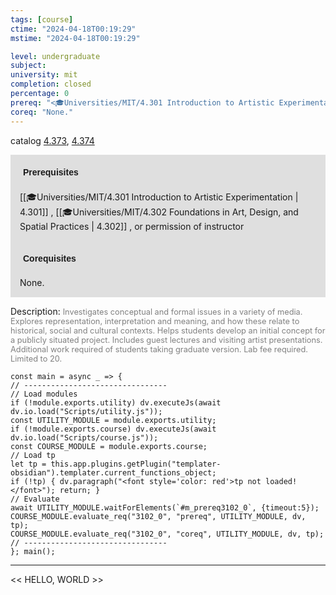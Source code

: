 ```yaml
---
tags: [course]
ctime: "2024-04-18T00:19:29"
mstime: "2024-04-18T00:19:29"

level: undergraduate
subject: 
university: mit
completion: closed
percentage: 0
prereq: "<🎓Universities/MIT/4.301 Introduction to Artistic Experimentation> , <🎓Universities/MIT/4.302 Foundations in Art, Design, and Spatial Practices> , or permission of instructor"
coreq: "None."
---
```


catalog [4.373](http://student.mit.edu/catalog/m4c.html#4.373), [4.374](http://student.mit.edu/catalog/m4c.html#4.374)

<span style="display: block; padding: 15px; background-color: rgb(100, 100, 100, 0.2);"><font id="m_prereq3102_0" style="display: block; font-family: Arial, sans-serif; font-weight: bold; padding: 5px">Prerequisites</font><br><span id="prereq3102_0">[[🎓Universities/MIT/4.301 Introduction to Artistic Experimentation | 4.301]] , [[🎓Universities/MIT/4.302 Foundations in Art, Design, and Spatial Practices | 4.302]] , or permission of instructor</span></span>
<span style="display: block; padding: 15px; background-color: rgb(100, 100, 100, 0.2);"><font id="m_coreq3102_0" style="display: block; font-family: Arial, sans-serif; font-weight: bold; padding: 5px">Corequisites</font><br><span id="coreq3102_0">None.</span></span>

<font style="">Description:</font>
<font style="color: grey; font-size: 0.8rem;">Investigates conceptual and formal issues in a variety of media. Explores representation, interpretation and meaning, and how these relate to historical, social and cultural contexts. Helps students develop an initial concept for a publicly situated project. Includes guest lectures and visiting artist presentations. Additional work required of students taking graduate version. Lab fee required. Limited to 20.</font>

```dataviewjs
const main = async _ => {
// --------------------------------
// Load modules
if (!module.exports.utility) dv.executeJs(await dv.io.load("Scripts/utility.js"));
const UTILITY_MODULE = module.exports.utility;
if (!module.exports.course) dv.executeJs(await dv.io.load("Scripts/course.js"));
const COURSE_MODULE = module.exports.course;
// Load tp
let tp = this.app.plugins.getPlugin("templater-obsidian").templater.current_functions_object;
if (!tp) { dv.paragraph("<font style='color: red'>tp not loaded!</font>"); return; }
// Evaluate
await UTILITY_MODULE.waitForElements(`#m_prereq3102_0`, {timeout:5});
COURSE_MODULE.evaluate_req("3102_0", "prereq", UTILITY_MODULE, dv, tp);
COURSE_MODULE.evaluate_req("3102_0", "coreq", UTILITY_MODULE, dv, tp);
// --------------------------------
}; main();
```

---

<< HELLO, WORLD >>
